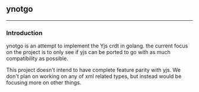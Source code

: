 ## ynotgo
___

### Introduction

ynotgo is an attempt to implement the Yjs crdt in golang.
the current focus on the project is to only see if yjs can be ported to go with as much compatibility as possible.

This project doesn't intend to have complete feature parity with yjs.
We don't plan on working on any of xml related types, but instead would be focusing more on other things.
